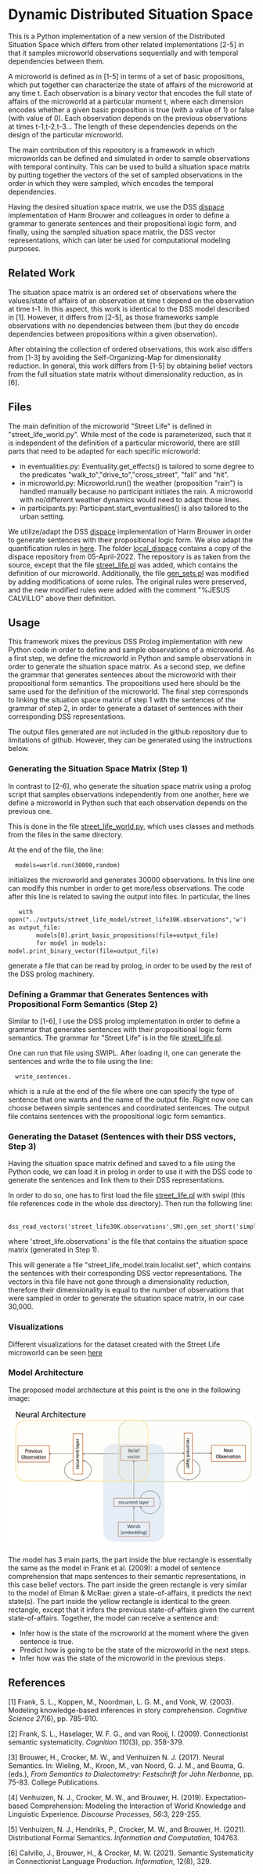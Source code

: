 # Dynamic Distributed Situation Space

This is a Python implementation of a new version of the Distributed Situation Space which differs from other related implementations [2-5] 
in that it samples microworld observations sequentially and with temporal dependencies between them.

A microworld is defined as in [1-5] in terms of a set of basic propositions, which put together can 
characterize the state of affairs of the microworld at any time t. Each observation is a binary vector that encodes the full state of affairs 
of the microworld at a particular moment t, where each dimension encodes whether a given basic proposition is true (with a value of 1) or 
false (with value of 0). Each observation depends on the previous observations at times t-1,t-2,t-3... The length of these dependencies depends on 
the design of the particular microworld. 

The main contribution of this repository is a framework in which microworlds can be defined and simulated in order
to sample observations with temporal continuity. This can be used to build a situation space matrix by putting together the vectors 
of the set of sampled observations in the order in which they were sampled, which encodes the temporal dependencies. 

Having the desired situation space matrix, we use the DSS [dispace](https://github.com/hbrouwer/dispace) implementation of 
Harm Brouwer and colleagues in order to define a grammar to generate sentences and their propositional logic form, and finally, using the 
sampled situation space matrix, the DSS vector representations, which can later be used for computational modeling purposes.

## Related Work
The situation space matrix is an ordered set of observations where the values/state of affairs of an observation at time t depend
on the observation at time t-1. In this aspect, this work is identical to the DSS model described in [1]. However, it differs 
from [2-5], as those frameworks sample observations with no dependencies between them (but they do encode dependencies between 
propositions within a given observation).

After obtaining the collection of ordered observations, this work also differs from [1-3] by avoiding the Self-Organizing-Map 
for dimensionality reduction. In general, this work differs from [1-5] by obtaining belief vectors from the full situation 
state matrix without dimensionality reduction, as in [6].     

## Files
The main definition of the microworld "Street Life" is defined in "street_life_world.py". While most of the code is parameterized, 
such that it is independent of the definition of a particular microworld, there are still parts that need to be adapted for 
each specific microworld:

- in eventualities.py: Eventuality.get_effects() is tailored to some degree to the predicates "walk_to","drive_to","cross_street",
"fall" and "hit".
- in microworld.py: Microworld.run() the weather (proposition "rain") is handled manually because no participant initiates the rain. 
   A microworld with no/different weather dynamics would need to adapt those lines.
- in participants.py: Participant.start_eventualities() is also tailored to the urban setting.

We utilize/adapt the DSS [dispace](https://github.com/hbrouwer/dispace) implementation of Harm Brouwer in order to generate sentences 
with their propositional logic form. We also adapt the quantification rules in [here](https://github.com/hbrouwer/dfs-tools/blob/master/worlds/wollic2019.pl).
The folder [local_dispace](https://github.com/iesus/dynamic_dss/blob/main/src/dss) contains a copy of the dispace repository from 05-April-2022. 
The repository is as taken from the source, except that the file [street_life.pl](https://github.com/iesus/dynamic_dss/blob/main/src/dss/worlds/street_life.pl) was added, which contains the 
definition of our microworld. Additionally, the file [gen_sets.pl](https://github.com/iesus/dynamic_dss/blob/main/src/dss/src/gen/gen_sets.pl) was modified by adding modifications of some 
rules. The original rules were preserved, and the new modified rules were added with the comment "%JESUS CALVILLO" above their definition.


## Usage
This framework mixes the previous DSS Prolog implementation with new Python code in order to define and sample observations of a microworld.
As a first step, we define the microworld in Python and sample observations in order to generate the situation space matrix.
As a second step, we define the grammar that generates sentences about the microworld with their propositional form semantics. The propositions used here
should be the same used for the definition of the microworld.
The final step corresponds to linking the situation space matrix of step 1 with the sentences of the grammar of step 2, in order to generate
a dataset of sentences with their corresponding DSS representations.

The output files generated are not included in the github repository due to limitations of github. However, they can be generated using the instructions below.


### Generating the Situation Space Matrix (Step 1)

In contrast to [2-6], who generate the situation space matrix using a prolog script that samples observations independently from one another, here
we define a microworld in Python such that each observation depends on the previous one.

This is done in the file [street_life_world.py](https://github.com/iesus/dynamic_dss/blob/main/src/simulation/street_life_world.py), which uses
classes and methods from the files in the same directory. 

At the end of the file, the line:
```
  models=world.run(30000,random)
```
initializes the microworld and generates 30000 observations. In this line one can modify this number in order to get more/less observations. 
The code after this line is related to saving the output into files. In particular, the lines
```
   with open("../outputs/street_life_model/street_life30K.observations",'w') as output_file:
        models[0].print_basic_propositions(file=output_file) 
        for model in models: model.print_binary_vector(file=output_file)
```
generate a file that can be read by prolog, in order to be used by the rest of the DSS prolog machinery.
   
### Defining a Grammar that Generates Sentences with Propositional Form Semantics (Step 2)

Similar to [1-6], I use the DSS prolog implementation in order to define a grammar that generates sentences with their propositional logic form semantics.
The grammar for "Street Life" is in the file [street_life.pl](https://github.com/iesus/dynamic_dss/blob//main/src/dss/worlds/street_life.pl).

One can run that file using SWIPL. After loading it, one can generate the sentences and write the to file using the line:
```
  write_sentences.
```
which is a rule at the end of the file where one can specify the type of sentence that one wants and the name of the output file. Right now one can choose between simple sentences
and coordinated sentences. The output file contains sentences with the propositional logic form semantics.


### Generating the Dataset (Sentences with their DSS vectors, Step 3)

Having the situation space matrix defined and saved to a file using the Python code, we can load it in prolog in order to use it with the
DSS code to generate the sentences and link them to their DSS representations. 

In order to do so, one has to first load the file [street_life.pl](https://github.com/iesus/dynamic_dss/blob//main/src/dss/worlds/street_life.pl) with
swipl (this file references code in the whole dss directory). Then run the following line:

```
  dss_read_vectors('street_life30K.observations',SM),gen_set_short('simple',SM,'street_life_model')..
```
where 'street_life.observations' is the file that contains the situation space matrix (generated in Step 1).

This will generate a file "street_life_model.train.localist.set", which contains the sentences with their corresponding DSS vector representations.
The vectors in this file have not gone through a dimensionality reduction, therefore their dimensionality is equal to the number of observations that were
sampled in order to generate the situation space matrix, in our case 30,000.

### Visualizations

Different visualizations for the dataset created with the Street Life microworld can be seen [here](https://github.com/iesus/dynamic-dss-websites)


### Model Architecture

The proposed model architecture at this point is the one in the following image:

![Model Architecture](https://github.com/iesus/dynamic_dss/blob//main/architecute.png)

The model has 3 main parts, the part inside the blue rectangle is essentially the same as the model in Frank et al. (2009): a model of sentence comprehension that maps sentences to their semantic representations, in this case belief vectors. The part inside the green rectangle is very similar to the model of Elman & McRae: given a state-of-affairs, it predicts the next state(s). The part inside the yellow rectangle is identical to the green rectangle, except that it infers the previous state-of-affairs given the current state-of-affairs. Together, the model can receive a sentence and:

- Infer how is the state of the microworld at the moment where the given sentence is true.
- Predict how is going to be the state of the microworld in the next steps.
- Infer how was the state of the microworld in the previous steps.

## References

[1] Frank, S. L., Koppen, M., Noordman, L. G. M., and Vonk, W. (2003).
Modeling knowledge-based inferences in story comprehension. *Cognitive
Science 27*(6), pp. 785-910.

[2] Frank, S. L., Haselager, W. F. G., and van Rooij, I. (2009).
Connectionist semantic systematicity. *Cognition 110*(3), pp. 358-379.

[3] Brouwer, H., Crocker, M. W., and Venhuizen N. J. (2017). Neural
Semantics. In: Wieling, M., Kroon, M., van Noord, G. J. M., and Bouma, G.
(eds.), *From Semantics to Dialectometry: Festschrift for John Nerbonne*,
pp. 75-83. College Publications.

[4] Venhuizen, N. J., Crocker, M. W., and Brouwer, H. (2019).
Expectation-based Comprehension: Modeling the Interaction of World Knowledge
and Linguistic Experience. *Discourse Processes, 56*:3, 229-255.

[5] Venhuizen, N. J., Hendriks, P., Crocker, M. W., and Brouwer, H. (2021). 
Distributional Formal Semantics. *Information and Computation*, 104763.

[6] Calvillo, J., Brouwer, H., & Crocker, M. W. (2021). 
Semantic Systematicity in Connectionist Language Production. *Information*, 12(8), 329.

